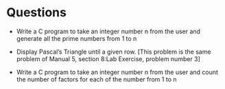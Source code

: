 # Questions

- Write a C program to take an integer number n from the user and generate all the prime numbers from 1 to n

- Display Pascal’s Triangle until a given row. [This problem is the same problem of Manual 5, section 8:Lab Exercise, problem number 3]

- Write a C program to take an integer number n from the user and count the number of factors for each of the number from 1 to n
